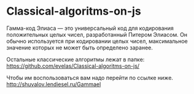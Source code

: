 # Classical-algoritms-on-js

Гамма-код Элиаса — это универсальный код для кодирования положительных целых чисел,
разработанный Питером Элиасом. Он обычно используется при кодировании целых чисел,
максимальное значение которых не может быть определено заранее.

Остальные классические алгоритмы лежат в папке: https://github.com/evelas/Classical-algoritms-on-js/

Чтобы им воспользоваться вам надо перейти по ссылке ниже.
http://shuvalov.lendiesel.ru/Gammael
